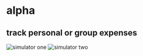 # alpha
## track personal or group expenses



![simulator one](https://cloud.githubusercontent.com/assets/6479798/17619520/e7ed3a6e-60d9-11e6-8e8b-b6acffa3943a.png)
![simulator two](https://cloud.githubusercontent.com/assets/6479798/17619512/e3d923d4-60d9-11e6-81e9-953f6fb84ee6.png)
